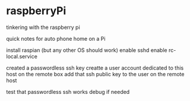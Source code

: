 # raspberryPi
tinkering with the raspberry pi


quick notes for auto phone home on a Pi

install raspian (but any other OS should work) 
enable sshd 
enable rc-local.service

created a passwordless ssh key 
creatte a user account dedicated to this host on the remote box 
add that ssh public key to the user on the remote host 

test that passwordless ssh works
debug if needed 





